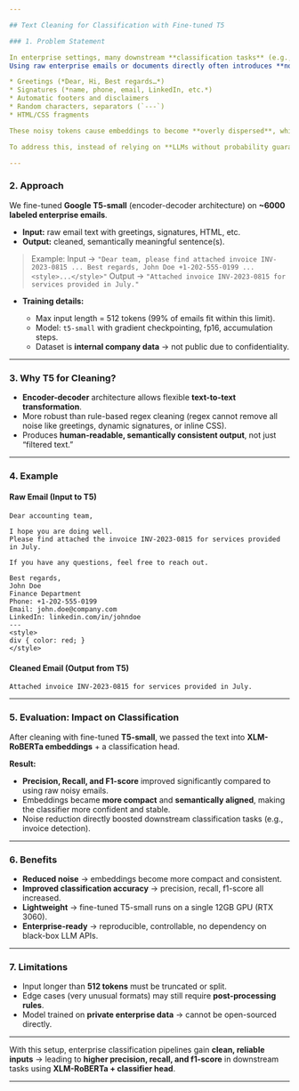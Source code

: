 ```yaml
---

## Text Cleaning for Classification with Fine-tuned T5

### 1. Problem Statement

In enterprise settings, many downstream **classification tasks** (e.g., invoice detection, spam filtering, intent classification) require clean textual input.
Using raw enterprise emails or documents directly often introduces **noise** such as:

* Greetings (*Dear, Hi, Best regards…*)
* Signatures (*name, phone, email, LinkedIn, etc.*)
* Automatic footers and disclaimers
* Random characters, separators (`---`)
* HTML/CSS fragments

These noisy tokens cause embeddings to become **overly dispersed**, which in turn **reduces classifier accuracy**.

To address this, instead of relying on **LLMs without probability guarantees**, we fine-tune a **smaller, controllable model (T5-small)** specifically for **text cleaning**.

---
```


### 2. Approach

We fine-tuned **Google T5-small** (encoder-decoder architecture) on **\~6000 labeled enterprise emails**.

* **Input:** raw email text with greetings, signatures, HTML, etc.
* **Output:** cleaned, semantically meaningful sentence(s).

> Example:
> Input → `"Dear team, please find attached invoice INV-2023-0815 ... Best regards, John Doe +1-202-555-0199 ... <style>...</style>"`
> Output → `"Attached invoice INV-2023-0815 for services provided in July."`

* **Training details:**

  * Max input length = 512 tokens (99% of emails fit within this limit).
  * Model: `t5-small` with gradient checkpointing, fp16, accumulation steps.
  * Dataset is **internal company data** → not public due to confidentiality.

---

### 3. Why T5 for Cleaning?

* **Encoder-decoder** architecture allows flexible **text-to-text transformation**.
* More robust than rule-based regex cleaning (regex cannot remove all noise like greetings, dynamic signatures, or inline CSS).
* Produces **human-readable, semantically consistent output**, not just “filtered text.”

---

### 4. Example

#### Raw Email (Input to T5)

```
Dear accounting team,

I hope you are doing well.
Please find attached the invoice INV-2023-0815 for services provided in July.

If you have any questions, feel free to reach out.

Best regards,
John Doe
Finance Department
Phone: +1-202-555-0199
Email: john.doe@company.com
LinkedIn: linkedin.com/in/johndoe
---
<style>
div { color: red; }
</style>
```

#### Cleaned Email (Output from T5)

```
Attached invoice INV-2023-0815 for services provided in July.
```

---

### 5. Evaluation: Impact on Classification

After cleaning with fine-tuned **T5-small**, we passed the text into **XLM-RoBERTa embeddings** + a classification head.

**Result:**

* **Precision, Recall, and F1-score** improved significantly compared to using raw noisy emails.
* Embeddings became **more compact** and **semantically aligned**, making the classifier more confident and stable.
* Noise reduction directly boosted downstream classification tasks (e.g., invoice detection).

---

### 6. Benefits

* **Reduced noise** → embeddings become more compact and consistent.
* **Improved classification accuracy** → precision, recall, f1-score all increased.
* **Lightweight** → fine-tuned T5-small runs on a single 12GB GPU (RTX 3060).
* **Enterprise-ready** → reproducible, controllable, no dependency on black-box LLM APIs.

---

### 7. Limitations

* Input longer than **512 tokens** must be truncated or split.
* Edge cases (very unusual formats) may still require **post-processing rules**.
* Model trained on **private enterprise data** → cannot be open-sourced directly.

---

With this setup, enterprise classification pipelines gain **clean, reliable inputs** → leading to **higher precision, recall, and f1-score** in downstream tasks using **XLM-RoBERTa + classifier head**.

---
